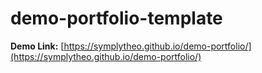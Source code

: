 # demo-portfolio-template

**Demo Link:** [https://symplytheo.github.io/demo-portfolio/](https://symplytheo.github.io/demo-portfolio/)
